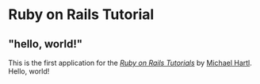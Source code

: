 # Ruby on Rails Tutorial

## "hello, world!"

This is the first application for the [*Ruby on Rails
Tutorials*](https://www.railstutorial.org) by [Michael
Hartl](https://www.michaelhartl.vom/). Hello, world!
